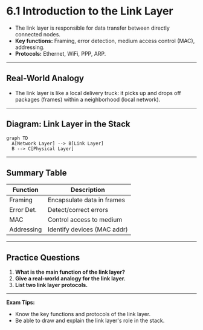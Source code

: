 # 6.1 Introduction to the Link Layer

- The link layer is responsible for data transfer between directly connected nodes.
- **Key functions:** Framing, error detection, medium access control (MAC), addressing.
- **Protocols:** Ethernet, WiFi, PPP, ARP.

---

## Real-World Analogy
- The link layer is like a local delivery truck: it picks up and drops off packages (frames) within a neighborhood (local network).

---

## Diagram: Link Layer in the Stack
```mermaid
graph TD
  A[Network Layer] --> B[Link Layer]
  B --> C[Physical Layer]
```

---

## Summary Table
| Function   | Description                  |
|------------|------------------------------|
| Framing    | Encapsulate data in frames   |
| Error Det. | Detect/correct errors        |
| MAC        | Control access to medium     |
| Addressing | Identify devices (MAC addr)  |

---

## Practice Questions
1. **What is the main function of the link layer?**
2. **Give a real-world analogy for the link layer.**
3. **List two link layer protocols.**

---

**Exam Tips:**
- Know the key functions and protocols of the link layer.
- Be able to draw and explain the link layer's role in the stack. 